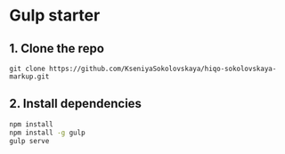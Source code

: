 # Gulp starter
## 1. Clone the repo
`git clone https://github.com/KseniyaSokolovskaya/hiqo-sokolovskaya-markup.git`
## 2. Install dependencies
```bash
npm install
npm install -g gulp
gulp serve
```
